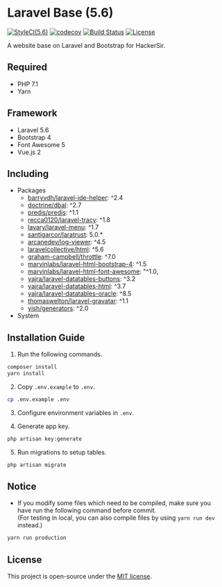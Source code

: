 # Laravel Base (5.6)
[![StyleCI(5.6)](https://styleci.io/repos/65561499/shield?branch=5.6)](https://styleci.io/repos/65561499)
[![codecov](https://codecov.io/gh/HackerSir/laravel-base/branch/5.6/graph/badge.svg)](https://codecov.io/gh/HackerSir/laravel-base)
[![Build Status](https://travis-ci.org/HackerSir/laravel-base.svg?branch=5.6)](https://travis-ci.org/HackerSir/laravel-base)
[![License](https://img.shields.io/github/license/HackerSir/laravel-base.svg)](https://raw.githubusercontent.com/HackerSir/laravel-base/master/LICENSE)

A website base on Laravel and Bootstrap for HackerSir.

## Required
- PHP 7.1
- Yarn

## Framework
- Laravel 5.6
- Bootstrap 4
- Font Awesome 5
- Vue.js 2

## Including
- Packages
  - [barryvdh/laravel-ide-helper](https://github.com/barryvdh/laravel-ide-helper): ^2.4
  - [doctrine/dbal](https://github.com/doctrine/dbal): ^2.7
  - [predis/predis](https://github.com/nrk/predis): ^1.1
  - [recca0120/laravel-tracy](https://github.com/recca0120/laravel-tracy): ^1.8
  - [lavary/laravel-menu](https://github.com/lavary/laravel-menu): ^1.7
  - [santigarcor/laratrust](https://github.com/santigarcor/laratrust): 5.0.*
  - [arcanedev/log-viewer](https://github.com/ARCANEDEV/LogViewer): ^4.5
  - [laravelcollective/html](https://github.com/LaravelCollective/html): ^5.6
  - [graham-campbell/throttle](https://github.com/GrahamCampbell/Laravel-Throttle): ^7.0
  - [marvinlabs/laravel-html-bootstrap-4](https://github.com/marvinlabs/laravel-html-bootstrap-4): ^1.5
  - [marvinlabs/laravel-html-font-awesome](https://github.com/marvinlabs/laravel-html-font-awesome): "^1.0,
  - [yajra/laravel-datatables-buttons](https://github.com/yajra/laravel-datatables-buttons): ^3.2
  - [yajra/laravel-datatables-html](https://github.com/yajra/laravel-datatables-html): ^3.7
  - [yajra/laravel-datatables-oracle](https://github.com/yajra/laravel-datatables-oracle): ^8.5
  - [thomaswelton/laravel-gravatar](https://github.com/thomaswelton/laravel-gravatar): ^1.1
  - [yish/generators](https://github.com/Mombuyish/Laravel-Oh-Generators): ^2.0
- System

## Installation Guide
1. Run the following commands.
```bash
composer install  
yarn install
```

2. Copy `.env.example` to `.env`.
```bash
cp .env.example .env
```

3. Configure environment variables in `.env`.

4. Generate app key.
```bash
php artisan key:generate
```

5. Run migrations to setup tables.
```bash
php artisan migrate
```

## Notice
- If you modify some files which need to be compiled, make sure you have run the following command before commit.  
(For testing in local, you can also compile files by using `yarn run dev` instead.)
```bash
yarn run production
```

## License
This project is open-source under the [MIT license](http://opensource.org/licenses/MIT).

